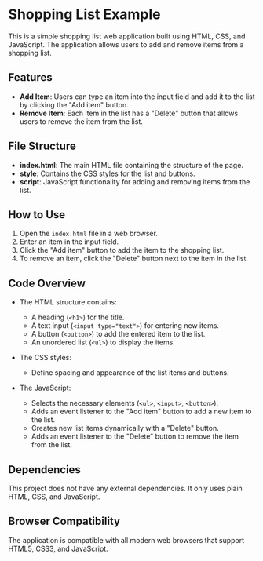 
# Shopping List Example

This is a simple shopping list web application built using HTML, CSS, and JavaScript. The application allows users to add and remove items from a shopping list.

## Features

- **Add Item**: Users can type an item into the input field and add it to the list by clicking the "Add item" button.
- **Remove Item**: Each item in the list has a "Delete" button that allows users to remove the item from the list.

## File Structure

- **index.html**: The main HTML file containing the structure of the page.
- **style**: Contains the CSS styles for the list and buttons.
- **script**: JavaScript functionality for adding and removing items from the list.

## How to Use

1. Open the `index.html` file in a web browser.
2. Enter an item in the input field.
3. Click the "Add item" button to add the item to the shopping list.
4. To remove an item, click the "Delete" button next to the item in the list.

## Code Overview

- The HTML structure contains:
  - A heading (`<h1>`) for the title.
  - A text input (`<input type="text">`) for entering new items.
  - A button (`<button>`) to add the entered item to the list.
  - An unordered list (`<ul>`) to display the items.

- The CSS styles:
  - Define spacing and appearance of the list items and buttons.

- The JavaScript:
  - Selects the necessary elements (`<ul>`, `<input>`, `<button>`).
  - Adds an event listener to the "Add item" button to add a new item to the list.
  - Creates new list items dynamically with a "Delete" button.
  - Adds an event listener to the "Delete" button to remove the item from the list.

## Dependencies

This project does not have any external dependencies. It only uses plain HTML, CSS, and JavaScript.

## Browser Compatibility

The application is compatible with all modern web browsers that support HTML5, CSS3, and JavaScript.


